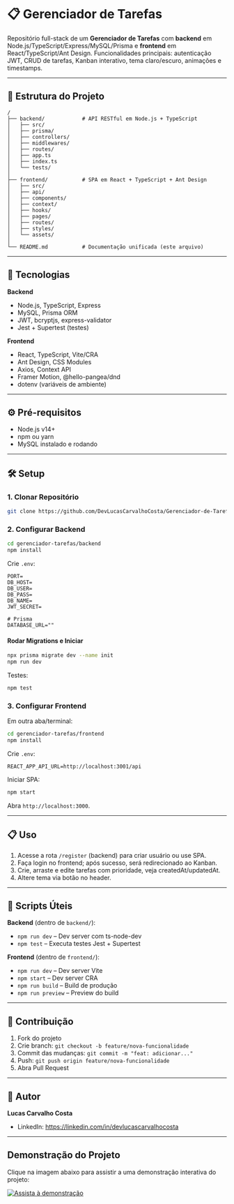 # 📋 Gerenciador de Tarefas

Repositório full-stack de um **Gerenciador de Tarefas** com **backend** em Node.js/TypeScript/Express/MySQL/Prisma e **frontend** em React/TypeScript/Ant Design. Funcionalidades principais: autenticação JWT, CRUD de tarefas, Kanban interativo, tema claro/escuro, animações e timestamps.

---

## 📂 Estrutura do Projeto

```
/
├── backend/            # API RESTful em Node.js + TypeScript
│   ├── src/
│   ├── prisma/
│   ├── controllers/
│   ├── middlewares/
│   ├── routes/
│   ├── app.ts
│   ├── index.ts
│   └── tests/
│
├── frontend/           # SPA em React + TypeScript + Ant Design
│   ├── src/
│   ├── api/
│   ├── components/
│   ├── context/
│   ├── hooks/
│   ├── pages/
│   ├── routes/
│   ├── styles/
│   └── assets/
│
└── README.md           # Documentação unificada (este arquivo)
```

---

## 🚀 Tecnologias

**Backend**  
- Node.js, TypeScript, Express  
- MySQL, Prisma ORM  
- JWT, bcryptjs, express-validator  
- Jest + Supertest (testes)

**Frontend**  
- React, TypeScript, Vite/CRA  
- Ant Design, CSS Modules  
- Axios, Context API  
- Framer Motion, @hello-pangea/dnd  
- dotenv (variáveis de ambiente)

---

## ⚙️ Pré-requisitos

- Node.js v14+  
- npm ou yarn  
- MySQL instalado e rodando  

---

## 🛠️ Setup

### 1. Clonar Repositório

```bash
git clone https://github.com/DevLucasCarvalhoCosta/Gerenciador-de-Tarefas.git
```

### 2. Configurar Backend

```bash
cd gerenciador-tarefas/backend
npm install
```

Crie `.env`:

```env
PORT=
DB_HOST=
DB_USER=
DB_PASS=
DB_NAME=
JWT_SECRET=

# Prisma
DATABASE_URL=""
```

#### Rodar Migrations e Iniciar

```bash
npx prisma migrate dev --name init
npm run dev
```

Testes:

```bash
npm test
```

### 3. Configurar Frontend

Em outra aba/terminal:

```bash
cd gerenciador-tarefas/frontend
npm install
```

Crie `.env`:

```env
REACT_APP_API_URL=http://localhost:3001/api
```

Iniciar SPA:

```bash
npm start
```

Abra `http://localhost:3000`.

---

## 📋 Uso

1. Acesse a rota `/register` (backend) para criar usuário ou use SPA.
2. Faça login no frontend; após sucesso, será redirecionado ao Kanban.
3. Crie, arraste e edite tarefas com prioridade, veja createdAt/updatedAt.
4. Altere tema via botão no header.

---

## 📝 Scripts Úteis

**Backend** (dentro de `backend/`):
- `npm run dev` – Dev server com ts-node-dev  
- `npm test` – Executa testes Jest + Supertest  

**Frontend** (dentro de `frontend/`):
- `npm run dev` – Dev server Vite  
- `npm start` – Dev server CRA  
- `npm run build` – Build de produção  
- `npm run preview` – Preview do build  

---

## 🤝 Contribuição

1. Fork do projeto  
2. Crie branch: `git checkout -b feature/nova-funcionalidade`  
3. Commit das mudanças: `git commit -m "feat: adicionar..."`  
4. Push: `git push origin feature/nova-funcionalidade`  
5. Abra Pull Request

---

## 📌 Autor

**Lucas Carvalho Costa**  
- LinkedIn: https://linkedin.com/in/devlucascarvalhocosta 

---

## Demonstração do Projeto

Clique na imagem abaixo para assistir a uma demonstração interativa do projeto:

[![Assista à demonstração](https://imgur.com/gallery/task-2e69i1i.png)](https://app.arcade.software/share/OPBix5w5RZAbk3XJuy9p)

